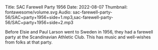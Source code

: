 Title: SAC Farewell Party 1956
Date: 2022-08-07
Thumbnail: fontawesome/volume.svg
Audio: sac-farewell-party-56/SAC+party+1956+side+1.mp3,sac-farewell-party-56/SAC+party+1956+side+2.mp3

Before Elsie and Paul Larson went to Sweden in 1956, they had a farewell party at the Scandinavian Athletic Club. This has music and well-wishes from folks at that party.
